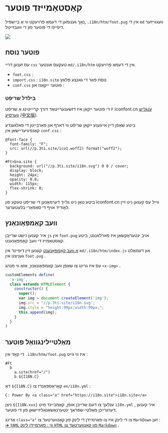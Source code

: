 # קאַסטאַמייזד פוטער

נאָך גענומען די דעמאָ פּרויעקט ווי אַ בייַשפּיל, `.i18n/htm/foot.pug` אין די `md` וועגווייַזער דיפיינז די פוטער פון די וועבזייטל.

![](https://p.3ti.site/1721286077.avif)

## פוטער נוסח

עס זענען דריי `css` טעקעס אונטער `md/.i18n/htm` אין די דעמאָ פּרויעקט.

* `foot.css` :
* `import.css` : `i18n.site` נוסח פֿאַר די גאנצע פּלאַץ
* `conf.css` פוטער ייקאַנז און :

### בילדל שריפֿט

די פוטער ייקאַן איז דזשענערייטאַד דורך קריייטינג אַ שריפֿט `F` iconfont.cn [ענגליש ווערסיע](https://www.iconfont.cn/?lang=en-us) /[中文版](https://www.iconfont.cn/?lang=zh)).

ביטע שאַפֿן דיין אייגענע ייקאַן שריפֿט ווי דארף און פאַרבייַטן די פאלגענדע קאַנפיגיעריישאַן אין `conf.css` :

```
@font-face {
  font-family: "F";
  src: url(//p.3ti.site/ico1.woff2) format("woff2");
}

#Ft>b>a.site {
  background: url("//p.3ti.site/i18n.svg") 0 0 / cover;
  display: block;
  height: 24px;
  opacity: 0.8;
  width: 115px;
  flex-shrink: 0;
}
```

ביטע טאָן ניט גלייך דערמאָנען די שריפֿט טעקע פון iconfont.cn ווייַל עס קענען ניט זיין לאָודיד אויף די סאַפאַרי בלעטערער.

## וועב קאַמפּאָונאַנץ

איר קענען נישט שרייַבן `js` אין `foot.pug` אויב ינטעראַקשאַן איז פארלאנגט, ביטע קאַסטאַמייז די וועב קאָמפּאָנענט.

[א וועב קאָמפּאָנענט](https://www.freecodecamp.org/news/build-your-first-web-component/) קענען זיין דיפיינד אין `md/.i18n/htm/index.js` און דעמאָלט געניצט אין `foot.pug` .

עס איז גרינג צו שאַפֿן וועב קאַמפּאָונאַנץ, אַזאַ ווי מנהג `<x-img>` .

```js
customElements.define(
  'x-img',
  class extends HTMLElement {
    constructor() {
      super();
      var img = document.createElement('img');
      img.src = '//p.3ti.site/i18n.svg';
      img.style = "height:99px;width:99px;";
      this.append(img);
    }
  }
)
```

## מאַלטיילינגוואַל פוטער

די קאָד אין `.i18n/htm/foot.pug` איז ווי גייט :

```
#Ft
  b
    a.site(href="/")
    b ${I18N.C}
```

דאָ `${I18N.C}` קאָראַספּאַנדז צו `en/i18n.yml` :

```
C: Power By <a class="a" href="https://i18n.site">i18n.site</a>
```

ניצן `${I18N.xxx}` ענלעך צו דעם שרייבן אופֿן, קאַמביינד מיט `i18n.yml` , איר קענען דערגרייכן מאַלטי-שפּראַך ינטערנאַשאַנאַליזיישאַן פון די פוטער.

אַדינג `class="a"` צו די לינק איז צו פאַרמייַדן די לינק פון קאָנווערטעד צו `MarkDown` זען :
 [➔ `YAML` ווי : פאַרמייַדן לינק `HTML` פון קאָנווערטעד צו `Markdown`](/i18/qa#H2) .